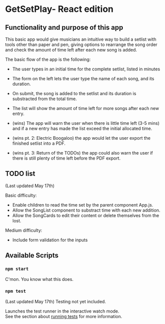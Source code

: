 # GetSetPlay- React edition

## Functionality and purpose of this app
This basic app would give musicians an intuitive way to build a setlist with tools other than paper and pen, giving options to rearrange the song order and check the amount of time left after each new song is added.

The basic flow of the app is the following:
- The user types in an initial time for the complete setlist, listed in minutes
- The form on the left lets the user type the name of each song, and its duration.
- On submit, the song is added to the setlist and its duration is substracted from the total time.
- The list will show the amount of time left for more songs after each new entry.

- (wins) The app will warn the user when there is little time left (3-5 mins) and if a new entry has made the list exceed the initial allocated time.
- (wins pt. 2: Electric Boogaloo) the app would let the user export the finished setlist into a PDF.
- (wins pt. 3: Return of the TODOs) the app could also warn the user if there is still plenty of time left before the PDF export.

## TODO list 
(Last updated May 17th)

Basic difficulty:
- Enable children to read the time set by the parent component App.js.
- Allow the SongList component to substract time with each new addition.
- Allow the SongCards to edit their content or delete themselves from the lost.

Medium difficulty: 
- Include form validation for the inputs


## Available Scripts

### `npm start`

C'mon. You know what this does.

### `npm test`
(Last updated May 17th)
Testing not yet included.

Launches the test runner in the interactive watch mode.<br />
See the section about [running tests](https://facebook.github.io/create-react-app/docs/running-tests) for more information.
